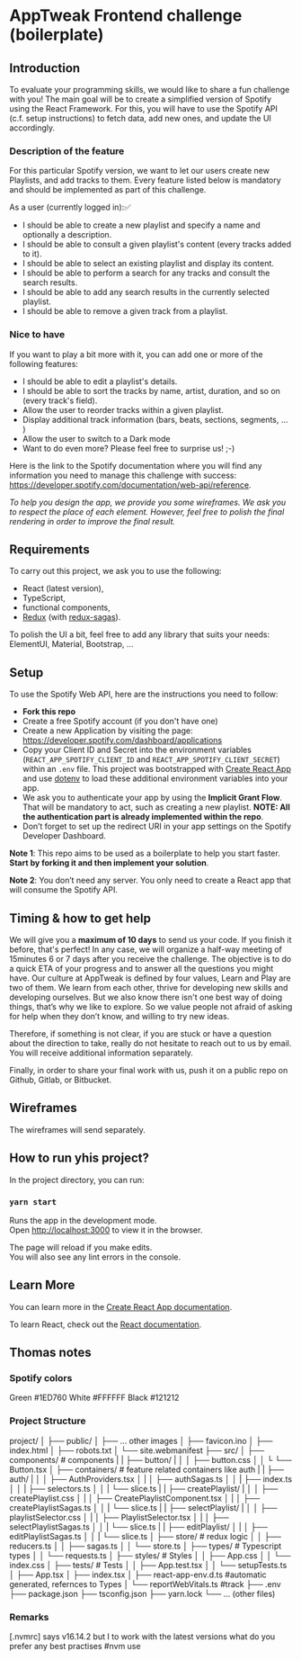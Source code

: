 # AppTweak Frontend challenge (boilerplate)

## Introduction

To evaluate your programming skills, we would like to share a fun challenge with you! The main goal will be to create a simplified version of Spotify using the React Framework. For this, you will have to use the Spotify API (c.f. setup instructions) to fetch data, add new ones, and update the UI accordingly.


### Description of the feature
For this particular Spotify version, we want to let our users create new Playlists, and add tracks to them. Every feature listed below is mandatory and should be implemented as part of this challenge.

As a user (currently logged in):✅
+ I should be able to create a new playlist and specify a name and optionally a description.
+ I should be able to consult a given playlist's content (every tracks added to it).
+ I should be able to select an existing playlist and display its content.
+ I should be able to perform a search for any tracks and consult the search results.
+ I should be able to add any search results in the currently selected playlist.
+ I should be able to remove a given track from a playlist.


### Nice to have

If you want to play a bit more with it, you can add one or more of the following features:
+ I should be able to edit a playlist's details.
+ I should be able to sort the tracks by name, artist, duration, and so on (every track's field).
+ Allow the user to reorder tracks within a given playlist.
+ Display additional track information (bars, beats, sections, segments, … )
+ Allow the user to switch to a Dark mode
+ Want to do even more? Please feel free to surprise us! ;-)

Here is the link to the Spotify documentation where you will find any information you need to manage this challenge with success: https://developer.spotify.com/documentation/web-api/reference.

*To help you design the app, we provide you some wireframes. We ask you to respect the place of each element. However, feel free to polish the final rendering in order to improve the final result.*

## Requirements

To carry out this project, we ask you to use the following: 
+ React (latest version),
+ TypeScript, 
+ functional components, 
+ [Redux](https://redux-toolkit.js.org/) (with [redux-sagas](https://redux-saga.js.org/)).

To polish the UI a bit, feel free to add any library that suits your needs: ElementUI, Material, Bootstrap, ...


## Setup

To use the Spotify Web API, here are the instructions you need to follow:

+ **Fork this repo**
+ Create a free Spotify account (if you don't have one)
+ Create a new Application by visiting the page: https://developer.spotify.com/dashboard/applications
+ Copy your Client ID and Secret into the environment variables (`REACT_APP_SPOTIFY_CLIENT_ID` and `REACT_APP_SPOTIFY_CLIENT_SECRET`) within an `.env` file. This project was bootstrapped with [Create React App](https://github.com/facebook/create-react-app) and use [dotenv](https://www.npmjs.com/package/dotenv) to load these additional environment variables into your app.
+ We ask you to authenticate your app by using the **Implicit Grant Flow**. That will be mandatory to act, such as creating a new playlist. **NOTE: All the authentication part is already implemented within the repo**.
+ Don’t forget to set up the redirect URI in your app settings on the Spotify Developer Dashboard.

**Note 1**: This repo aims to be used as a boilerplate to help you start faster. **Start by forking it and then implement your solution**.

**Note 2**: You don’t need any server. You only need to create a React app that will consume the Spotify API.


## Timing & how to get help 

We will give you a **maximum of 10 days** to send us your code. If you finish it before, that's perfect! In any case, we will organize a half-way meeting of 15minutes 6 or 7 days after you receive the challenge. The objective is to do a quick ETA of your progress and to answer all the questions you might have. Our culture at AppTweak is defined by four values, Learn and Play are two of them. We learn from each other, thrive for developing new skills and developing ourselves. But we also know there isn't one best way of doing things, that’s why we like to explore. So we value people not afraid of asking for help when they don’t know, and willing to try new ideas.  

Therefore, if something is not clear, if you are stuck or have a question about the direction to take, really do not hesitate to reach out to us by email. You will receive additional information separately.

Finally, in order to share your final work with us, push it on a public repo on Github, Gitlab, or Bitbucket.


## Wireframes

The wireframes will send separately.

## How to run yhis project?

In the project directory, you can run:

### `yarn start`

Runs the app in the development mode.\
Open [http://localhost:3000](http://localhost:3000) to view it in the browser.

The page will reload if you make edits.\
You will also see any lint errors in the console.

## Learn More

You can learn more in the [Create React App documentation](https://facebook.github.io/create-react-app/docs/getting-started).

To learn React, check out the [React documentation](https://reactjs.org/).




## Thomas notes

### Spotify colors

Green   #1ED760
White   #FFFFFF
Black   #121212


### Project Structure

project/
│
├── public/
│   ├── ... other images
│   ├── favicon.ino
│   ├── index.html
│   ├── robots.txt
│   └── site.webmanifest
├── src/
│   ├── components/     # components
|   |   ├── button/
|   │   │   ├── button.css
│   │   └   └── Button.tsx
│   ├── containers/     # feature related containers like auth
|   |   ├── auth/
|   │   │   ├── AuthProviders.tsx
│   |   │   ├── authSagas.ts
│   │   |   ├── index.ts
│   │   |   ├── selectors.ts
│   │   |   └── slice.ts
|   |   ├── createPlaylist/
|   │   │   ├── createPlaylist.css
│   |   │   ├── CreatePlaylistComponent.tsx
│   |   │   ├── createPlaylistSagas.ts
│   │   |   └── slice.ts
|   |   ├── selectPlaylist/
|   │   │   ├── playlistSelector.css
│   |   │   ├── PlaylistSelector.tsx
│   |   │   ├── selectPlaylistSagas.ts
│   │   |   └── slice.ts
|   |   ├── editPlaylist/
│   |   │   ├── editPlaylistSagas.ts
│   │   |   └── slice.ts
│   ├── store/          # redux logic
│   │   ├── reducers.ts
│   │   ├── sagas.ts
│   │   └── store.ts
│   ├── types/          # Typescript types 
│   │   └── requests.ts
│   ├── styles/         # Styles
│   │   ├── App.css
│   │   └── index.css
│   ├── tests/          # Tests
│   │   ├── App.test.tsx
│   │   └── setupTests.ts
│   ├── App.tsx
│   ├── index.tsx
│   ├── react-app-env.d.ts  #automatic generated, refernces to Types
│   └── reportWebVitals.ts  #track 
├── .env
├── package.json
├── tsconfig.json
├── yarn.lock
└── ... (other files)

### Remarks 

[.nvmrc] says v16.14.2 but I to work with the latest versions what do you prefer any best practises #nvm use
